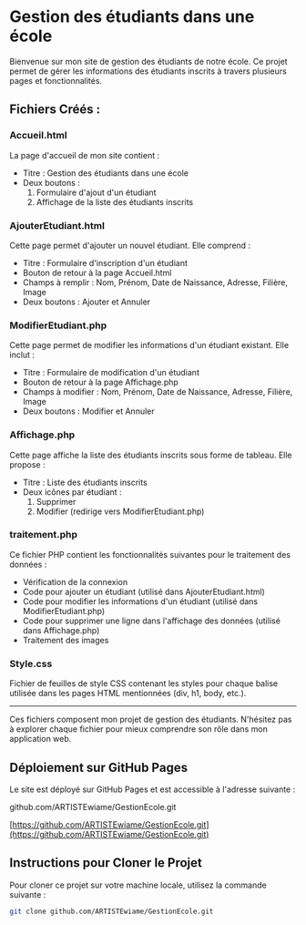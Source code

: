 # Gestion des étudiants dans une école

Bienvenue sur mon site de gestion des étudiants de notre école. Ce projet permet de gérer les informations des étudiants inscrits à travers plusieurs pages et fonctionnalités.

## Fichiers Créés :

### Accueil.html

La page d'accueil de mon site contient :
- Titre : Gestion des étudiants dans une école
- Deux boutons :
  1. Formulaire d'ajout d'un étudiant
  2. Affichage de la liste des étudiants inscrits

### AjouterEtudiant.html

Cette page permet d'ajouter un nouvel étudiant. Elle comprend :
- Titre : Formulaire d'inscription d'un étudiant
- Bouton de retour à la page Accueil.html
- Champs à remplir : Nom, Prénom, Date de Naissance, Adresse, Filière, Image
- Deux boutons : Ajouter et Annuler

### ModifierEtudiant.php

Cette page permet de modifier les informations d'un étudiant existant. Elle inclut :
- Titre : Formulaire de modification d'un étudiant
- Bouton de retour à la page Affichage.php
- Champs à modifier : Nom, Prénom, Date de Naissance, Adresse, Filière, Image
- Deux boutons : Modifier et Annuler

### Affichage.php

Cette page affiche la liste des étudiants inscrits sous forme de tableau. Elle propose :
- Titre : Liste des étudiants inscrits
- Deux icônes par étudiant :
  1. Supprimer
  2. Modifier (redirige vers ModifierEtudiant.php)

### traitement.php

Ce fichier PHP contient les fonctionnalités suivantes pour le traitement des données :
- Vérification de la connexion
- Code pour ajouter un étudiant (utilisé dans AjouterEtudiant.html)
- Code pour modifier les informations d'un étudiant (utilisé dans ModifierEtudiant.php)
- Code pour supprimer une ligne dans l'affichage des données (utilisé dans Affichage.php)
- Traitement des images

### Style.css

Fichier de feuilles de style CSS contenant les styles pour chaque balise utilisée dans les pages HTML mentionnées (div, h1, body, etc.).

---

Ces fichiers composent mon projet de gestion des étudiants. N'hésitez pas à explorer chaque fichier pour mieux comprendre son rôle dans mon application web.

## Déploiement sur GitHub Pages

Le site est déployé sur GitHub Pages et est accessible à l'adresse suivante :

github.com/ARTISTEwiame/GestionEcole.git

[https://github.com/ARTISTEwiame/GestionEcole.git](https://github.com/ARTISTEwiame/GestionEcole.git)


## Instructions pour Cloner le Projet

Pour cloner ce projet sur votre machine locale, utilisez la commande suivante :

```bash
git clone github.com/ARTISTEwiame/GestionEcole.git
